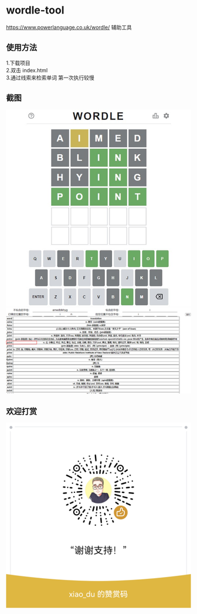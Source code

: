 # wordle-tool
https://www.powerlanguage.co.uk/wordle/ 辅助工具

## 使用方法 
1.下载项目  
2.双击 index.html  
3.通过线索来检索单词 第一次执行较慢  

## 截图  

![](https://github.com/laoduDYM/wordle-tool/blob/main/img/wordle.jpg)
![](https://github.com/laoduDYM/wordle-tool/blob/main/img/wordle-tool.png)

## 欢迎打赏
![](https://github.com/laoduDYM/wordle-tool/blob/main/img/my.png)
